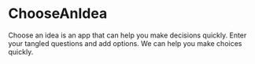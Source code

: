 # ChooseAnIdea
Choose an idea is an app that can help you make decisions quickly. Enter your tangled questions and add options. We can help you make choices quickly.

